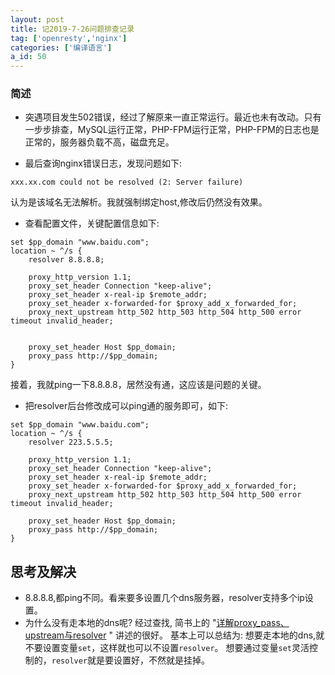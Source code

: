 ```yaml
---
layout: post
title: 记2019-7-26问题排查记录
tag: ['openresty','nginx']
categories: ['编译语言']
a_id: 50
---
```


### 简述
- 突遇项目发生502错误，经过了解原来一直正常运行。最近也未有改动。只有一步步排查，MySQL运行正常，PHP-FPM运行正常，PHP-FPM的日志也是正常的，服务器负载不高，磁盘充足。

- 最后查询nginx错误日志，发现问题如下:
```
xxx.xx.com could not be resolved (2: Server failure)
```
认为是该域名无法解析。我就强制绑定host,修改后仍然没有效果。

- 查看配置文件，关键配置信息如下:
```
set $pp_domain "www.baidu.com";
location ~ ^/s {
    resolver 8.8.8.8;

    proxy_http_version 1.1;
    proxy_set_header Connection "keep-alive";
    proxy_set_header x-real-ip $remote_addr;
    proxy_set_header x-forwarded-for $proxy_add_x_forwarded_for;
    proxy_next_upstream http_502 http_503 http_504 http_500 error timeout invalid_header;


    proxy_set_header Host $pp_domain;
    proxy_pass http://$pp_domain;
}
```
接着，我就ping一下8.8.8.8，居然没有通，这应该是问题的关键。

- 把resolver后台修改成可以ping通的服务即可，如下:
```
set $pp_domain "www.baidu.com";
location ~ ^/s {
    resolver 223.5.5.5;

    proxy_http_version 1.1;
    proxy_set_header Connection "keep-alive";
    proxy_set_header x-real-ip $remote_addr;
    proxy_set_header x-forwarded-for $proxy_add_x_forwarded_for;
    proxy_next_upstream http_502 http_503 http_504 http_500 error timeout invalid_header;

    proxy_set_header Host $pp_domain;
    proxy_pass http://$pp_domain;
}
```


## 思考及解决
- 8.8.8.8,都ping不同。看来要多设置几个dns服务器，resolver支持多个ip设置。
- 为什么没有走本地的dns呢? 经过查找, 简书上的 "[详解proxy_pass、upstream与resolver](https://www.jianshu.com/p/5caa48664da5) " 讲述的很好。
基本上可以总结为: 想要走本地的dns,就不要设置变量`set`，这样就也可以不设置`resolver`。
想要通过变量`set`灵活控制的，`resolver`就是要设置好，不然就是挂掉。



